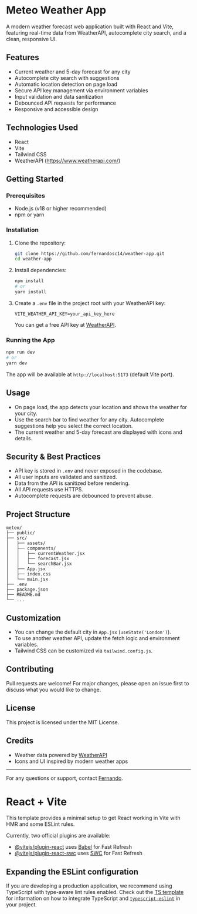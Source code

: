 # Meteo Weather App

A modern weather forecast web application built with React and Vite, featuring real-time data from WeatherAPI, autocomplete city search, and a clean, responsive UI.

## Features

- Current weather and 5-day forecast for any city
- Autocomplete city search with suggestions
- Automatic location detection on page load
- Secure API key management via environment variables
- Input validation and data sanitization
- Debounced API requests for performance
- Responsive and accessible design

## Technologies Used

- React
- Vite
- Tailwind CSS
- WeatherAPI (https://www.weatherapi.com/)

## Getting Started

### Prerequisites
- Node.js (v18 or higher recommended)
- npm or yarn

### Installation
1. Clone the repository:
   ```sh
   git clone https://github.com/fernandosc14/weather-app.git
   cd weather-app
   ```
2. Install dependencies:
   ```sh
   npm install
   # or
   yarn install
   ```
3. Create a `.env` file in the project root with your WeatherAPI key:
   ```env
   VITE_WEATHER_API_KEY=your_api_key_here
   ```
   You can get a free API key at [WeatherAPI](https://www.weatherapi.com/).

### Running the App
```sh
npm run dev
# or
yarn dev
```
The app will be available at `http://localhost:5173` (default Vite port).

## Usage
- On page load, the app detects your location and shows the weather for your city.
- Use the search bar to find weather for any city. Autocomplete suggestions help you select the correct location.
- The current weather and 5-day forecast are displayed with icons and details.

## Security & Best Practices
- API key is stored in `.env` and never exposed in the codebase.
- All user inputs are validated and sanitized.
- Data from the API is sanitized before rendering.
- All API requests use HTTPS.
- Autocomplete requests are debounced to prevent abuse.

## Project Structure
```
meteo/
├── public/
├── src/
│   ├── assets/
│   ├── components/
│   │   ├── currentWeather.jsx
│   │   ├── forecast.jsx
│   │   └── searchBar.jsx
│   ├── App.jsx
│   ├── index.css
│   └── main.jsx
├── .env
├── package.json
├── README.md
└── ...
```

## Customization
- You can change the default city in `App.jsx` (`useState('London')`).
- To use another weather API, update the fetch logic and environment variables.
- Tailwind CSS can be customized via `tailwind.config.js`.

## Contributing
Pull requests are welcome! For major changes, please open an issue first to discuss what you would like to change.

## License
This project is licensed under the MIT License.

## Credits
- Weather data powered by [WeatherAPI](https://www.weatherapi.com/)
- Icons and UI inspired by modern weather apps

---

For any questions or support, contact [Fernando](mailto:your-email@example.com).
# React + Vite

This template provides a minimal setup to get React working in Vite with HMR and some ESLint rules.

Currently, two official plugins are available:

- [@vitejs/plugin-react](https://github.com/vitejs/vite-plugin-react/blob/main/packages/plugin-react) uses [Babel](https://babeljs.io/) for Fast Refresh
- [@vitejs/plugin-react-swc](https://github.com/vitejs/vite-plugin-react/blob/main/packages/plugin-react-swc) uses [SWC](https://swc.rs/) for Fast Refresh

## Expanding the ESLint configuration

If you are developing a production application, we recommend using TypeScript with type-aware lint rules enabled. Check out the [TS template](https://github.com/vitejs/vite/tree/main/packages/create-vite/template-react-ts) for information on how to integrate TypeScript and [`typescript-eslint`](https://typescript-eslint.io) in your project.
